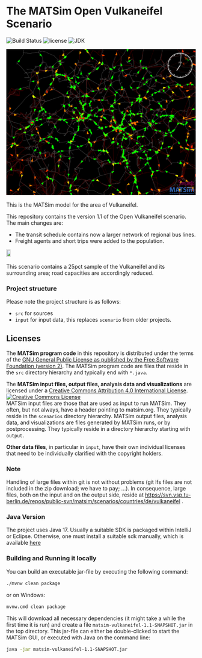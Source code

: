 # The MATSim Open Vulkaneifel Scenario

![Build Status](https://github.com/matsim-scenarios/matsim-leipzig/workflows/build/badge.svg?branch=main)
![license](https://img.shields.io/github/license/matsim-scenarios/matsim-leipzig.svg)
![JDK](https://img.shields.io/badge/JDK-11+-green.svg)

![Vulkaneifel MATSim network and agents)](visualization-vulkaneifel.png "Vulkaneifel MATSim network and agents")

This is the MATSim model for the area of Vulkaneifel.

This repository contains the version 1.1 of the Open Vulkaneifel scenario.
The main changes are:

* The transit schedule contains now a larger network of regional bus lines.
* Freight agents and short trips were added to the population.

<a rel="TU Berlin" href="https://www.vsp.tu-berlin.de"><img src="https://svn.vsp.tu-berlin.de/repos/public-svn/ueber_uns/logo/vsp-logo-2022-transparent-vehicles.svg" width="15%" height="15%"/></a>

This scenario contains a 25pct sample of the Vulkaneifel and its surrounding area; road capacities are accordingly reduced. 

### Project structure

Please note the project structure is as follows:
* `src` for sources
* `input` for input data, this replaces `scenario` from older projects.

## Licenses

The **MATSim program code** in this repository is distributed under the terms of the [GNU General Public License as published by the Free Software Foundation (version 2)](https://www.gnu.org/licenses/old-licenses/gpl-2.0.en.html). The MATSim program code are files that reside in the `src` directory hierarchy and typically end with `*.java`.

The **MATSim input files, output files, analysis data and visualizations** are licensed under a <a rel="license" href="http://creativecommons.org/licenses/by/4.0/">Creative Commons Attribution 4.0 International License</a>.
<a rel="license" href="http://creativecommons.org/licenses/by/4.0/"><img alt="Creative Commons License" style="border-width:0" src="https://i.creativecommons.org/l/by/4.0/80x15.png" /></a><br /> MATSim input files are those that are used as input to run MATSim. They often, but not always, have a header pointing to matsim.org. They typically reside in the `scenarios` directory hierarchy. MATSim output files, analysis data, and visualizations are files generated by MATSim runs, or by postprocessing.  They typically reside in a directory hierarchy starting with `output`.

**Other data files**, in particular in `input`, have their own individual licenses that need to be individually clarified with the copyright holders.

### Note

Handling of large files within git is not without problems (git lfs files are not included in the zip download; we have to pay; ...).  In consequence, large files, both on the input and on the output side, reside at https://svn.vsp.tu-berlin.de/repos/public-svn/matsim/scenarios/countries/de/vulkaneifel .

### Java Version

The project uses Java 17. Usually a suitable SDK is packaged within IntelliJ or Eclipse. Otherwise, one must install a 
suitable sdk manually, which is available [here](https://openjdk.java.net/)

### Building and Running it locally

You can build an executable jar-file by executing the following command:

```sh
./mvnw clean package
```

or on Windows:

```sh
mvnw.cmd clean package
```

This will download all necessary dependencies (it might take a while the first time it is run) and create a file `matsim-vulkaneifel-1.1-SNAPSHOT.jar` in the top directory. This jar-file can either be double-clicked to start the MATSim GUI, or executed with Java on the command line:

```sh
java -jar matsim-vulkaneifel-1.1-SNAPSHOT.jar
```
